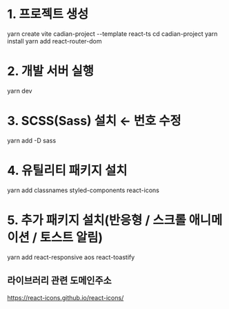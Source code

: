 # 1. 프로젝트 생성
yarn create vite cadian-project --template react-ts
cd cadian-project
yarn install
yarn add react-router-dom

# 2. 개발 서버 실행
yarn dev

# 3. SCSS(Sass) 설치 ← 번호 수정
yarn add -D sass

# 4. 유틸리티 패키지 설치
yarn add classnames styled-components react-icons

# 5. 추가 패키지 설치(반응형 / 스크롤 애니메이션 / 토스트 알림)
yarn add react-responsive aos react-toastify

## 라이브러리 관련 도메인주소
https://react-icons.github.io/react-icons/